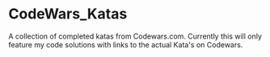 # CodeWars_Katas
A collection of completed katas from Codewars.com. Currently this will only feature my code solutions with links to the actual Kata's on Codewars.

